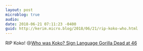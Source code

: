 ```yaml
---
layout: post
microblog: true
audio: 
date: 2018-06-21 07:11:23 -0400
guid: http://kerim.micro.blog/2018/06/21/rip-koko-who.html
---
```

RIP Koko! 😢[Who was Koko? Sign Language Gorilla Dead at 46](http://www.newsweek.com/koko-gorilla-sign-language-death-988302)
